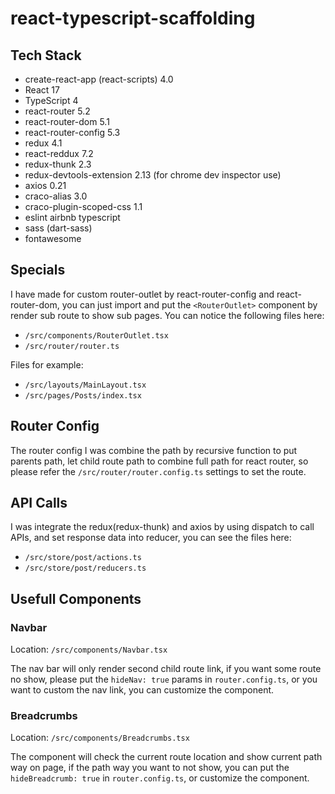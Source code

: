 # react-typescript-scaffolding

## Tech Stack
- create-react-app (react-scripts) 4.0
- React 17
- TypeScript 4
- react-router 5.2
- react-router-dom 5.1
- react-router-config 5.3
- redux 4.1
- react-reddux 7.2
- redux-thunk 2.3
- redux-devtools-extension 2.13 (for chrome dev inspector use)
- axios 0.21
- craco-alias 3.0
- craco-plugin-scoped-css 1.1
- eslint airbnb typescript
- sass (dart-sass)
- fontawesome

## Specials
I have made for custom router-outlet by react-router-config and react-router-dom, you can just import and put the `<RouterOutlet>` component by render sub route to show sub pages.
You can notice the following files here:
- `/src/components/RouterOutlet.tsx`
- `/src/router/router.ts`

Files for example:
- `/src/layouts/MainLayout.tsx`
- `/src/pages/Posts/index.tsx`

## Router Config

The router config I was combine the path by recursive function to put parents path, let child route path to combine full path for react router, so please refer the `/src/router/router.config.ts` settings to set the route.

## API Calls
I was integrate the redux(redux-thunk) and axios by using dispatch to call APIs, and set response data into reducer, you can see the files here:
- `/src/store/post/actions.ts`
- `/src/store/post/reducers.ts`

## Usefull Components
### Navbar
Location: `/src/components/Navbar.tsx`

The nav bar will only render second child route link, if you want some route no show, please put the `hideNav: true` params in `router.config.ts`, or you want to custom the nav link, you can customize the component.

### Breadcrumbs
Location: `/src/components/Breadcrumbs.tsx`

The component will check the current route location and show current path way on page, if the path way you want to not show, you can put the `hideBreadcrumb: true` in `router.config.ts`, or customize the component.
